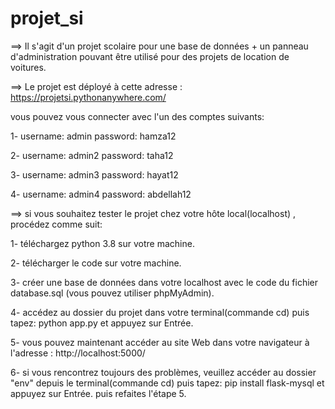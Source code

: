 # projet_si

==> Il s'agit d'un projet scolaire pour une base de données + un panneau d'administration pouvant être utilisé pour des projets de location de voitures.

==> Le projet est déployé à cette adresse : https://projetsi.pythonanywhere.com/

vous pouvez vous connecter avec l'un des comptes suivants:

  1- username: admin  password: hamza12
  
  2- username: admin2  password: taha12
  
  3- username: admin3  password: hayat12
  
  4- username: admin4  password: abdellah12

==> si vous souhaitez tester le projet chez votre hôte local(localhost) , procédez comme suit:

  1- téléchargez python 3.8 sur votre machine.
  
  2- télécharger le code sur votre machine.
  
  3- créer une base de données dans votre localhost avec le code du fichier database.sql (vous pouvez utiliser phpMyAdmin).
  
  4- accédez au dossier du projet dans votre terminal(commande cd) puis tapez: python app.py et appuyez sur Entrée.
  
  5- vous pouvez maintenant accéder au site Web dans votre navigateur à l'adresse : http://localhost:5000/
  
  6- si vous rencontrez toujours des problèmes, veuillez accéder au dossier "env" depuis le terminal(commande cd) puis tapez: pip install flask-mysql et appuyez sur Entrée. puis refaites l'étape 5.
  
  
